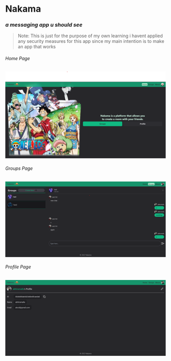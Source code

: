 # Nakama
### *a messaging app u should see*
> Note: This is just for the purpose of my own learning i havent applied any security measures for this app since my main intention is to make an app that works

###### Home Page
![Home Page Image](./images/home.png)
###### Groups Page
![Home Page Image](./images/groups.png)
###### Profile Page
![Home Page Image](./images/profile.png)
